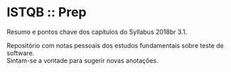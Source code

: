# ISTQB :: Prep
Resumo e pontos chave dos capítulos do Syllabus 2018br 3.1.

Repositório com notas pessoais dos estudos fundamentais sobre teste de software.  
Sintam-se a vontade para sugerir novas anotações. 
